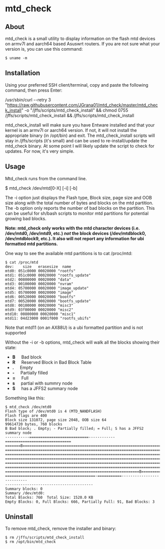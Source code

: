 # mtd_check

## About
mtd_check is a small utility to display information on the flash mtd devices on armv7l and aarch64 based Asuswrt routers.
If you are not sure what your version is, you can use this command:
```
$ uname -m
```


## Installation

Using your preferred SSH client/terminal, copy and paste the following command, then press Enter:

/usr/sbin/curl --retry 3 "https://raw.githubusercontent.com/JGrana01/mtd_check/master/mtd_check_install" -o "/jffs/scripts/mtd_check_install" && chmod 0755 /jffs/scripts/mtd_check_install && /jffs/scripts/mtd_check_install

mtd_check_install will make sure you have Entware installed and that your kernel is an armv7l or aarch64 version. If not, it will not install the appropriate binary (in /opt/bin) and exit.
The mtd_check_install scripts will stay in /jffs/scripts (it's small) and can be used to re-install/update the mtd_check binary.
At some point I will likely update the script to check for updates. For now, it's very simple.

## Usage

Mtd_check runs from the command line.

$ mtd_check /dev/mtd[0-X] [-i] [-b]

The -i option just displays the Flash type, Block size, page size and OOB size along with the total number of bytes and blocks on the mtd partition.
The -b option only reports the number of bad blocks on the partition. This can be useful for sh/bash scripts to monitor mtd partitions for potential growing bad blocks.

**Note: mtd_check only works with the mtd character devices (i.e. /dev/mtd0, /dev/mtd9, etc.) _not_ the block devices (/dev/mtdblock0, /dev/mtdblock9, etc.). It also will not report any information for ubi formatted mtd partitions.**

One way  to see the available mtd partitions is to cat /proc/mtd:
```
$ cat /proc/mtd
dev:    size   erasesize  name
mtd0: 051c0000 00020000 "rootfs"
mtd1: 051c0000 00020000 "rootfs_update"
mtd2: 00800000 00020000 "data"
mtd3: 00100000 00020000 "nvram"
mtd4: 05700000 00020000 "image_update"
mtd5: 05700000 00020000 "image"
mtd6: 00520000 00020000 "bootfs"
mtd7: 00520000 00020000 "bootfs_update"
mtd8: 00100000 00020000 "misc3"
mtd9: 03f00000 00020000 "misc2"
mtd10: 00800000 00020000 "misc1"
mtd11: 04d23000 0001f000 "rootfs_ubifs"
```
Note that mtd11 (on an AX88U) is a ubi formatted partition and is not supported

Without the -i or -b options, mtd_check will walk all the blocks showing their state:

- **B**&nbsp; &nbsp; &nbsp;Bad block
- **R**&nbsp; &nbsp; &nbsp;Reserved Block in Bad Block Table
- **\.**&nbsp; &nbsp; &nbsp;Empty
- **\-**&nbsp; &nbsp; &nbsp;Partially filled
- **\=**&nbsp; &nbsp; &nbsp;Full
- **s**&nbsp; &nbsp; &nbsp;partial with summry node
- **S**&nbsp; &nbsp; &nbsp;has a JFFS2 summary node

Something like this:

```
$ mtd_check /dev/mtd0
Flash type of /dev/mtd0 is 4 (MTD_NANDFLASH)
Flash flags are 400
Block size 131072, page size 2048, OOB size 64
99614720 bytes, 760 blocks
B Bad block; . Empty; - Partially filled; = Full; S has a JFFS2 summary node
-----------===========================------------==============================
=======B========================================================================
================================================================================
================================================================================
=========================================================================B======
================================================================================
================================================================================
=============================================================B==================
=========================================-===========---------------------------
----------------------------------------
Summary blocks: 0
Summary /dev/mtd0:
Total Blocks: 760  Total Size: 1520.0 KB
Empty Blocks: 0, Full Blocks: 666, Partially Full: 91, Bad Blocks: 3
```
## Uninstall

To remove mtd_check, remove the installer and binary:
```
$ rm /jffs/scripts/mtd_check_install
$ rm /opt/bin/mtd_check
```



